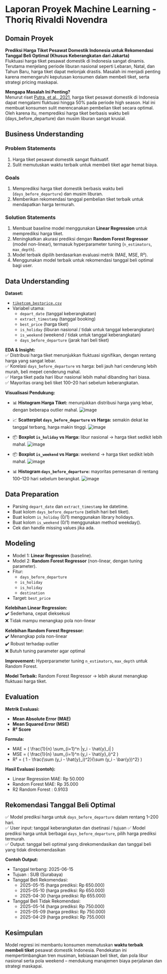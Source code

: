 # Laporan Proyek Machine Learning - Thoriq Rivaldi Novendra

## Domain Proyek

**Prediksi Harga Tiket Pesawat Domestik Indonesia untuk Rekomendasi Tanggal Beli Optimal (Khusus Keberangkatan dari Jakarta)**  
Fluktuasi harga tiket pesawat domestik di Indonesia sangat dinamis. Terutama menjelang periode liburan nasional seperti Lebaran, Natal, dan Tahun Baru, harga tiket dapat melonjak drastis. Masalah ini menjadi penting karena memengaruhi keputusan konsumen dalam membeli tiket, serta strategi pricing maskapai.

**Mengapa Masalah Ini Penting?**  
Menurut riset [Putra, et al., 2021](https://scholar.google.com), harga tiket pesawat domestik di Indonesia dapat mengalami fluktuasi hingga 50% pada periode high season. Hal ini membuat konsumen sulit merencanakan pembelian tiket secara optimal. Oleh karena itu, memprediksi harga tiket berbasis waktu beli (days_before_departure) dan musim liburan sangat krusial.

## Business Understanding

### Problem Statements
1. Harga tiket pesawat domestik sangat fluktuatif.
2. Sulit memutuskan waktu terbaik untuk membeli tiket agar hemat biaya.

### Goals
1. Memprediksi harga tiket domestik berbasis waktu beli (`days_before_departure`) dan musim liburan.
2. Memberikan rekomendasi tanggal pembelian tiket terbaik untuk mendapatkan harga termurah.

### Solution Statements
1. Membuat baseline model menggunakan **Linear Regression** untuk memprediksi harga tiket.  
2. Meningkatkan akurasi prediksi dengan **Random Forest Regressor** (model non-linear), termasuk hyperparameter tuning (`n_estimators`, `max_depth`).  
3. Model terbaik dipilih berdasarkan evaluasi metrik (MAE, MSE, R²).  
4. Menggunakan model terbaik untuk rekomendasi tanggal beli optimal bagi user.

## Data Understanding

**Dataset:**  
- [`tiketcom_bestprice.csv`](https://www.kaggle.com/datasets/datasciencerikiakbar/tiketcom-best-price-for-flights-from-jakarta/data?select=tiketcom_bestprice.csv)
- Variabel utama:  
  - `depart_date` (tanggal keberangkatan)  
  - `extract_timestamp` (tanggal booking)  
  - `best_price` (harga tiket)  
  - `is_holiday` (liburan nasional / tidak untuk tanggal keberangkatan) 
  - `is_weekend` (weekend / tidak untuk tanggal keberangkatan)
  - `days_before_departure` (jarak hari beli tiket)

**EDA & Insight:**  
✅ Distribusi harga tiket menunjukkan fluktuasi signifikan, dengan rentang harga yang sangat lebar.  
✅ Korelasi `days_before_departure` vs harga: beli jauh hari cenderung lebih murah, beli mepet cenderung mahal.  
✅ Harga tiket pada hari libur nasional lebih mahal dibanding hari biasa.  
✅ Mayoritas orang beli tiket 100–20 hari sebelum keberangkatan.

**Visualisasi Pendukung:**  
- 📊 **Histogram Harga Tiket:** menunjukkan distribusi harga yang lebar, dengan beberapa outlier mahal.
  ![image](https://github.com/user-attachments/assets/c96e3d61-fa2d-4083-bcb7-03851b1db848)

- 📈 **Scatterplot `days_before_departure` vs Harga:** semakin dekat ke tanggal terbang, harga makin tinggi.
  ![image](https://github.com/user-attachments/assets/65f35ee5-79b0-4ebe-b075-4f0da5a88b45)

- 📦 **Boxplot `is_holiday` vs Harga:** libur nasional → harga tiket sedikit lebih mahal.
  ![image](https://github.com/user-attachments/assets/f49e4a57-96b5-4373-b67a-0fcd968a18da)

- 📦 **Boxplot `is_weekend` vs Harga:** weekend → harga tiket sedikit lebih mahal.
  ![image](https://github.com/user-attachments/assets/c1d330d5-3b84-4c88-8ab7-815e26b4716b)

- 📊 **Histogram `days_before_departure`:** mayoritas pemesanan di rentang 100–120 hari sebelum berangkat.
  ![image](https://github.com/user-attachments/assets/f02467e5-cfcd-4641-952b-852bc9f3bebb)


## Data Preparation

- Parsing `depart_date` dan `extract_timestamp` ke datetime.  
- Buat kolom `days_before_departure` (selisih hari beli tiket).  
- Buat kolom `is_holiday` (0/1) menggunakan library holidays.
- Buat kolom `is_weekend` (0/1) menggunakan method weekday().
- Cek dan handle missing values jika ada.

## Modeling

- Model 1: **Linear Regression** (baseline).  
- Model 2: **Random Forest Regressor** (non-linear, dengan tuning parameter).  
- Fitur:  
  - `days_before_departure`  
  - `is_holiday`
  - `is_holiday`
  - `destination`
- Target: `best_price`

**Kelebihan Linear Regression:**  
✔️ Sederhana, cepat dieksekusi  
❌ Tidak mampu menangkap pola non-linear

**Kelebihan Random Forest Regressor:**  
✔️ Menangkap pola non-linear  
✔️ Robust terhadap outlier  
❌ Butuh tuning parameter agar optimal

**Improvement:** Hyperparameter tuning `n_estimators`, `max_depth` untuk Random Forest.

**Model Terbaik:** Random Forest Regressor → lebih akurat menangkap fluktuasi harga tiket.

## Evaluation

**Metrik Evaluasi:**  
- **Mean Absolute Error (MAE)**  
- **Mean Squared Error (MSE)**  
- **R² Score**  

**Formula:**  
- MAE = \( \frac{1}{n} \sum_{i=1}^n |y_i - \hat{y}_i| \)  
- MSE = \( \frac{1}{n} \sum_{i=1}^n (y_i - \hat{y}_i)^2 \)  
- R² = \( 1 - \frac{\sum (y_i - \hat{y}_i)^2}{\sum (y_i - \bar{y})^2} \)

**Hasil Evaluasi (contoh):**  
- Linear Regression MAE: Rp 50.000  
- Random Forest MAE: Rp 35.000
- R2 Random Forest : 0.9103

## Rekomendasi Tanggal Beli Optimal

✅ Model prediksi harga untuk `days_before_departure` dalam rentang 1–200 hari.  
✅ User input: tanggal keberangkatan dan dsetinasi / tujuan
✅ Model prediksi harga untuk berbagai `days_before_departure`, pilih harga prediksi termurah.  
✅ Output: tanggal beli optimal yang direkomendasikan dan tanggal beli yang tidak direkomendasikan

**Contoh Output:**  
- Tanggal terbang: 2025-06-15  
- Tujuan : SUB (Surabaya)
- Tanggal Beli Rekomendasi: 
    - 2025-05-15 (harga prediksi: Rp 650.000)
    - 2025-05-10 (harga prediksi: Rp 650.000)
    - 2025-04-30 (harga prediksi: Rp 655.000)
- Tanggal Beli Tidak Rekomendasi: 
    - 2025-05-14 (harga prediksi: Rp 750.000)
    - 2025-05-09 (harga prediksi: Rp 750.000)
    - 2025-04-29 (harga prediksi: Rp 755.000)

## Kesimpulan

Model regresi ini membantu konsumen memutuskan **waktu terbaik membeli tiket** pesawat domestik Indonesia. Pendekatan ini mempertimbangkan tren musiman, kebiasaan beli tiket, dan pola libur nasional serta pola weekend – mendukung manajemen biaya perjalanan dan strategi maskapai.
